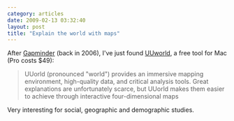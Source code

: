 ```yaml
---
category: articles
date: 2009-02-13 03:32:40
layout: post
title: "Explain the world with maps"
---
```


<p>After <a href="//joaobordalo.com/articles/2006/08/03/bread-crumbs-mind-the-gap">Gapminder</a> (back in 2006), I've just found <a href="http://www.uuorld.com/">UUworld</a>, a free tool for Mac (Pro costs $49):</p><blockquote><p>UUorld (pronounced "world") provides an immersive mapping environment, high-quality data, and critical analysis tools. Great explanations are unfortunately scarce, but UUorld makes them easier to achieve through interactive four-dimensional maps</p></blockquote><p>Very interesting for social, geographic and demographic studies.</p>
